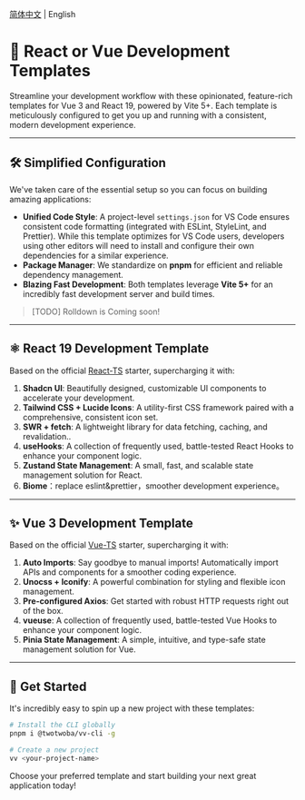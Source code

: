 [简体中文](README.zh-CN.md) | English

# 🚀 React or Vue Development Templates

Streamline your development workflow with these opinionated, feature-rich templates for Vue 3 and React 19, powered by Vite 5+. Each template is meticulously configured to get you up and running with a consistent, modern development experience.

---

## 🛠️ Simplified Configuration

We've taken care of the essential setup so you can focus on building amazing applications:

-   **Unified Code Style**: A project-level `settings.json` for VS Code ensures consistent code formatting (integrated with ESLint, StyleLint, and Prettier). While this template optimizes for VS Code users, developers using other editors will need to install and configure their own dependencies for a similar experience.
-   **Package Manager**: We standardize on **pnpm** for efficient and reliable dependency management.
-   **Blazing Fast Development**: Both templates leverage **Vite 5+** for an incredibly fast development server and build times.

> [TODO] Rolldown is Coming soon!

---

## ⚛️ React 19 Development Template

Based on the official [React-TS](https://github.com/vitejs/vite/tree/main/packages/create-vite/template-react-ts) starter, supercharging it with:

1.  **Shadcn UI**: Beautifully designed, customizable UI components to accelerate your development.
2.  **Tailwind CSS + Lucide Icons**: A utility-first CSS framework paired with a comprehensive, consistent icon set.
3.  **SWR + fetch**: A lightweight library for data fetching, caching, and revalidation..
4.  **useHooks**: A collection of frequently used, battle-tested React Hooks to enhance your component logic.
5.  **Zustand State Management**: A small, fast, and scalable state management solution for React.
6.  **Biome**：replace eslint&prettier，smoother development experience。

---

## ✨ Vue 3 Development Template

Based on the official [Vue-TS](https://github.com/vitejs/vite/tree/main/packages/create-vite/template-vue-ts) starter, supercharging it with:

1.  **Auto Imports**: Say goodbye to manual imports! Automatically import APIs and components for a smoother coding experience.
2.  **Unocss + Iconify**: A powerful combination for styling and flexible icon management.
3.  **Pre-configured Axios**: Get started with robust HTTP requests right out of the box.
4.  **vueuse**: A collection of frequently used, battle-tested Vue Hooks to enhance your component logic.
5.  **Pinia State Management**: A simple, intuitive, and type-safe state management solution for Vue.

---

## 🚀 Get Started

It's incredibly easy to spin up a new project with these templates:

```bash
# Install the CLI globally
pnpm i @twotwoba/vv-cli -g

# Create a new project
vv <your-project-name>
```

Choose your preferred template and start building your next great application today!

